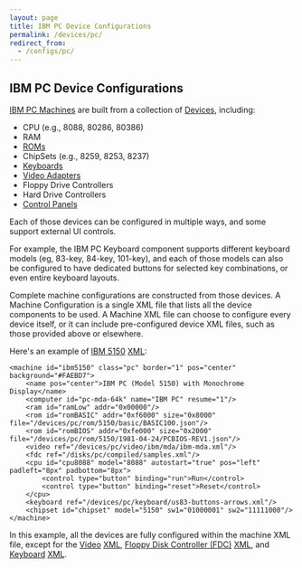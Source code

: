 ```yaml
---
layout: page
title: IBM PC Device Configurations
permalink: /devices/pc/
redirect_from:
  - /configs/pc/
---
```


IBM PC Device Configurations
---

[IBM PC Machines](machine/) are built from a collection of [Devices](/devices/), including:

* CPU (e.g., 8088, 80286, 80386)
* RAM
* [ROMs](rom/)
* ChipSets (e.g., 8259, 8253, 8237)
* [Keyboards](keyboard/)
* [Video Adapters](video/)
* Floppy Drive Controllers
* Hard Drive Controllers
* [Control Panels](panel/)

Each of those devices can be configured in multiple ways, and some support external UI controls.

For example, the IBM PC Keyboard component supports different keyboard models (eg, 83-key, 84-key, 101-key),
and each of those models can also be configured to have dedicated buttons for selected key combinations,
or even entire keyboard layouts.

Complete machine configurations are constructed from those devices.  A Machine Configuration is a single XML file
that lists all the device components to be used.  A Machine XML file can choose to configure every device itself,
or it can include pre-configured device XML files, such as those provided above or elsewhere.

Here's an example of [IBM 5150](/devices/pc/machine/5150/mda/64kb/)
[XML](/devices/pc/machine/5150/mda/64kb/machine.xml):

	<machine id="ibm5150" class="pc" border="1" pos="center" background="#FAEBD7">
	    <name pos="center">IBM PC (Model 5150) with Monochrome Display</name>
	    <computer id="pc-mda-64k" name="IBM PC" resume="1"/>
	    <ram id="ramLow" addr="0x00000"/>
	    <rom id="romBASIC" addr="0xf6000" size="0x8000" file="/devices/pc/rom/5150/basic/BASIC100.json"/>
	    <rom id="romBIOS" addr="0xfe000" size="0x2000" file="/devices/pc/rom/5150/1981-04-24/PCBIOS-REV1.json"/>
	    <video ref="/devices/pc/video/ibm/mda/ibm-mda.xml"/>
	    <fdc ref="/disks/pc/compiled/samples.xml"/>
	    <cpu id="cpu8088" model="8088" autostart="true" pos="left" padleft="8px" padbottom="8px">
	        <control type="button" binding="run">Run</control>
	        <control type="button" binding="reset">Reset</control>
	    </cpu>
	    <keyboard ref="/devices/pc/keyboard/us83-buttons-arrows.xml"/>
	    <chipset id="chipset" model="5150" sw1="01000001" sw2="11111000"/>
	</machine>

In this example, all the devices are fully configured within the machine XML file, except for the
[Video](/docs/pcjs/video/) [XML](/devices/pc/video/ibm/mda/ibm-mda.xml),
[Floppy Disk Controller (FDC)](/docs/pcjs/fdc/) [XML](/disks/pc/compiled/samples.xml), and
[Keyboard](/docs/pcjs/keyboard/) [XML](/devices/pc/keyboard/us83-buttons-arrows.xml).
